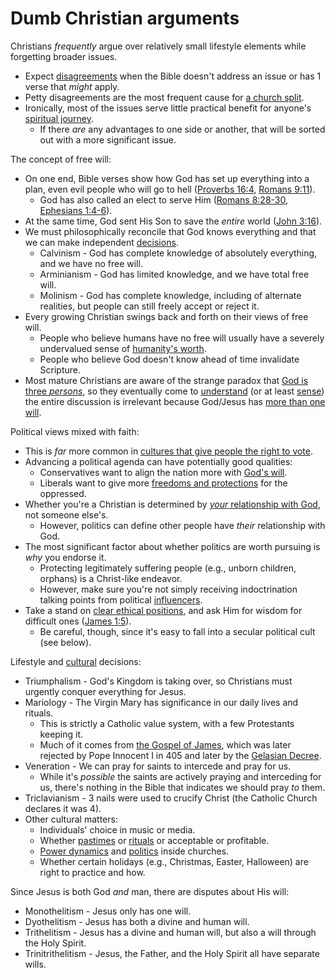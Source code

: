 
# Dumb Christian arguments

Christians *frequently* argue over relatively small lifestyle elements while forgetting broader issues.

- Expect [disagreements](people-conflicts.md) when the Bible doesn't address an issue or has 1 verse that *might* apply.
- Petty disagreements are the most frequent cause for [a church split](history-church.md).
- Ironically, most of the issues serve little practical benefit for anyone's [spiritual journey](spiritual-exercises.md).
  - If there *are* any advantages to one side or another, that will be sorted out with a more significant issue.

The concept of free will:

- On one end, Bible verses show how God has set up everything into a plan, even evil people who will go to hell ([Proverbs 16:4](https://biblehub.com/proverbs/16-4.htm), [Romans 9:11](https://biblehub.com/romans/9-11.htm)).
  - God has also called an elect to serve Him ([Romans 8:28-30](https://biblehub.com/bsb/romans/8.htm), [Ephesians 1:4-6](https://biblehub.com/ephesians/1.htm)).
- At the same time, God sent His Son to save the *entire* world ([John 3:16](https://biblehub.com/john/3-16.htm)).
- We must philosophically reconcile that God knows everything and that we can make independent [decisions](people-decisions.md).
  - Calvinism - God has complete knowledge of absolutely everything, and we have no free will.
  - Arminianism - God has limited knowledge, and we have total free will.
  - Molinism - God has complete knowledge, including of alternate realities, but people can still freely accept or reject it.
- Every growing Christian swings back and forth on their views of free will.
  - People who believe humans have no free will usually have a severely undervalued sense of [humanity's worth](humanity-christian.md).
  - People who believe God doesn't know ahead of time invalidate Scripture.
- Most mature Christians are aware of the strange paradox that [God is three *persons*](god.md), so they eventually come to [understand](understanding.md) (or at least [sense](mind-feelings.md)) the entire discussion is irrelevant because God/Jesus has [more than one will](god-will.md).

Political views mixed with faith:

- This is *far* more common in [cultures that give people the right to vote](politics-systems.md).
- Advancing a political agenda can have potentially good qualities:
  - Conservatives want to align the nation more with [God's will](god-will.md).
  - Liberals want to give more [freedoms and protections](people-boundaries-why.md) for the oppressed.
- Whether you're a Christian is determined by [*your* relationship with God](identity.md), not someone else's.
  - However, politics can define other people have *their* relationship with God.
- The most significant factor about whether politics are worth pursuing is *why* you endorse it.
  - Protecting legitimately suffering people (e.g., unborn children, orphans) is a Christ-like endeavor.
  - However, make sure you're not simply receiving indoctrination talking points from political [influencers](power-influence.md).
- Take a stand on [clear ethical positions](morality.md), and ask Him for wisdom for difficult ones ([James 1:5](https://biblehub.com/james/1-5.htm)).
  - Be careful, though, since it's easy to fall into a secular political cult (see below).

Lifestyle and [cultural](people-culture.md) decisions:

- Triumphalism - God's Kingdom is taking over, so Christians must urgently conquer everything for Jesus.
- Mariology - The Virgin Mary has significance in our daily lives and rituals.
  - This is strictly a Catholic value system, with a few Protestants keeping it.
  - Much of it comes from [the Gospel of James](https://en.wikipedia.org/wiki/Gospel_of_James), which was later rejected by Pope Innocent I in 405 and later by the [Gelasian Decree](https://en.wikipedia.org/wiki/Gelasian_Decree).
- Veneration - We can pray for saints to intercede and pray for us.
  - While it's *possible* the saints are actively praying and interceding for us, there's nothing in the Bible that indicates we should pray *to* them.
- Triclavianism - 3 nails were used to crucify Christ (the Catholic Church declares it was 4).
- Other cultural matters:
  - Individuals' choice in music or media.
  - Whether [pastimes](fun.md) or [rituals](spiritual-exercises.md) or acceptable or profitable.
  - [Power dynamics](power-types.md) and [politics](groups-large.md) inside churches.
  - Whether certain holidays (e.g., Christmas, Easter, Halloween) are right to practice and how.

Since Jesus is both God *and* man, there are disputes about His will:

- Monothelitism - Jesus only has one will.
- Dyothelitism - Jesus has both a divine and human will.
- Trithelitism - Jesus has a divine and human will, but also a will through the Holy Spirit.
- Trinitrithelitism - Jesus, the Father, and the Holy Spirit all have separate wills.
